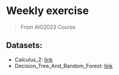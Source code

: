 # Weekly exercise
> From AIO2023 Course
## Datasets:
- Calculus_2: [link](https://drive.google.com/file/d/1Ndh7UttRyCJyZQFXejy3w_wMVuQVIYJb/view?usp=sharing)
- Decision_Tree_And_Random_Forest: [link](https://drive.google.com/file/d/1qeJqFtRdjjHqExbWJcgKy0yJbczTTAE3/view)
